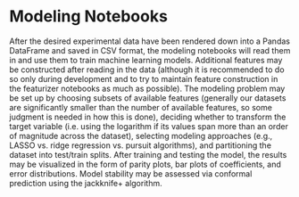 # Modeling Notebooks

After the desired experimental data have been rendered down into a Pandas DataFrame and saved in CSV format, the modeling notebooks will read them in and use them to train machine learning models. Additional features may be constructed after reading in the data (although it is recommended to do so only during development and to try to maintain feature construction in the featurizer notebooks as much as possible). The modeling problem may be set up by choosing subsets of available features (generally our datasets are significantly smaller than the number of available features, so some judgment is needed in how this is done), deciding whether to transform the target variable (i.e. using the logarithm if its values span more than an order of magnitude across the dataset), selecting modeling approaches (e.g., LASSO vs. ridge regression vs. pursuit algorithms), and partitioning the dataset into test/train splits. After training and testing the model, the results may be visualized in the form of parity plots, bar plots of coefficients, and error distributions. Model stability may be assessed via conformal prediction using the jackknife+ algorithm. 
